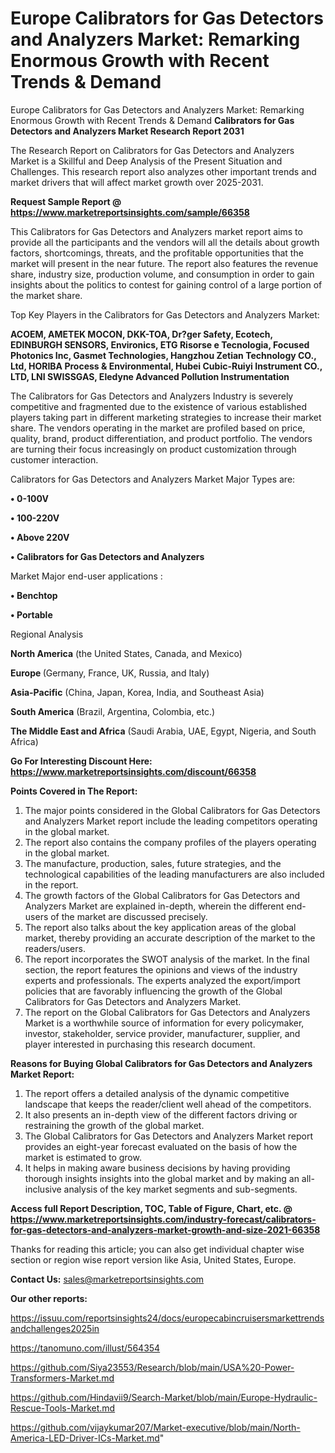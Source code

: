 # Europe Calibrators for Gas Detectors and Analyzers Market: Remarking Enormous Growth with Recent Trends & Demand
 Europe Calibrators for Gas Detectors and Analyzers Market: Remarking Enormous Growth with Recent Trends & Demand
<strong>Calibrators for Gas Detectors and Analyzers Market Research Report 2031</strong>

The Research Report on Calibrators for Gas Detectors and Analyzers Market is a Skillful and Deep Analysis of the Present Situation and Challenges. This research report also analyzes other important trends and market drivers that will affect market growth over 2025-2031.

<strong>Request Sample Report @ <a href=https://www.marketreportsinsights.com/sample/66358>https://www.marketreportsinsights.com/sample/66358</a></strong>

This Calibrators for Gas Detectors and Analyzers market report aims to provide all the participants and the vendors will all the details about growth factors, shortcomings, threats, and the profitable opportunities that the market will present in the near future. The report also features the revenue share, industry size, production volume, and consumption in order to gain insights about the politics to contest for gaining control of a large portion of the market share.

Top Key Players in the Calibrators for Gas Detectors and Analyzers Market:

<strong>ACOEM, AMETEK MOCON, DKK-TOA, Dr?ger Safety, Ecotech, EDINBURGH SENSORS, Environics, ETG Risorse e Tecnologia, Focused Photonics Inc, Gasmet Technologies, Hangzhou Zetian Technology CO., Ltd, HORIBA Process & Environmental, Hubei Cubic-Ruiyi Instrument CO., LTD, LNI SWISSGAS, Eledyne Advanced Pollution Instrumentation</strong>

The Calibrators for Gas Detectors and Analyzers Industry is severely competitive and fragmented due to the existence of various established players taking part in different marketing strategies to increase their market share. The vendors operating in the market are profiled based on price, quality, brand, product differentiation, and product portfolio. The vendors are turning their focus increasingly on product customization through customer interaction.

Calibrators for Gas Detectors and Analyzers Market Major Types are:

<strong>• 0-100V

• 100-220V

• Above 220V

• Calibrators for Gas Detectors and Analyzers</strong>

Market Major end-user applications :

<strong>• Benchtop

• Portable</strong>

Regional Analysis

</u><strong><b>North America</b></strong> (the United States, Canada, and Mexico)

<strong><b>Europe </b></strong>(Germany, France, UK, Russia, and Italy)

<strong><b>Asia-Pacific</b></strong> (China, Japan, Korea, India, and Southeast Asia)

<strong><b>South America</b></strong> (Brazil, Argentina, Colombia, etc.)

<strong><b>The Middle East and Africa</b></strong> (Saudi Arabia, UAE, Egypt, Nigeria, and South Africa)

<strong>Go For Interesting Discount Here: <a href=https://www.marketreportsinsights.com/discount/66358>https://www.marketreportsinsights.com/discount/66358</a></strong>

<strong>Points Covered in The Report:</strong>
<ol>
  <li>The major points considered in the Global Calibrators for Gas Detectors and Analyzers Market report include the leading competitors operating in the global market.</li>
  <li>The report also contains the company profiles of the players operating in the global market.</li>
  <li>The manufacture, production, sales, future strategies, and the technological capabilities of the leading manufacturers are also included in the report.</li>
  <li>The growth factors of the Global Calibrators for Gas Detectors and Analyzers Market are explained in-depth, wherein the different end-users of the market are discussed precisely.</li>
  <li>The report also talks about the key application areas of the global market, thereby providing an accurate description of the market to the readers/users.</li>
  <li>The report incorporates the SWOT analysis of the market. In the final section, the report features the opinions and views of the industry experts and professionals. The experts analyzed the export/import policies that are favorably influencing the growth of the Global Calibrators for Gas Detectors and Analyzers Market.</li>
  <li>The report on the Global Calibrators for Gas Detectors and Analyzers Market is a worthwhile source of information for every policymaker, investor, stakeholder, service provider, manufacturer, supplier, and player interested in purchasing this research document.</li>
</ol>
<strong>Reasons for Buying Global Calibrators for Gas Detectors and Analyzers Market Report:</strong>

<ol>
  <li>The report offers a detailed analysis of the dynamic competitive landscape that keeps the reader/client well ahead of the competitors.</li>
  <li>It also presents an in-depth view of the different factors driving or restraining the growth of the global market.</li>
  <li>The Global Calibrators for Gas Detectors and Analyzers Market report provides an eight-year forecast evaluated on the basis of how the market is estimated to grow.</li>
  <li>It helps in making aware business decisions by having providing thorough insights insights into the global market and by making an all-inclusive analysis of the key market segments and sub-segments.</li>
</ol>
<strong>Access full Report Description, TOC, Table of Figure, Chart, etc. @ <a href=https://www.marketreportsinsights.com/industry-forecast/calibrators-for-gas-detectors-and-analyzers-market-growth-and-size-2021-66358>https://www.marketreportsinsights.com/industry-forecast/calibrators-for-gas-detectors-and-analyzers-market-growth-and-size-2021-66358</a></strong>


Thanks for reading this article; you can also get individual chapter wise section or region wise report version like Asia, United States, Europe.

<strong>Contact Us:</strong>
sales@marketreportsinsights.com

<strong>Our other reports:</strong>

<a href=https://issuu.com/reportsinsights24/docs/europecabincruisersmarkettrendsandchallenges2025in>https://issuu.com/reportsinsights24/docs/europecabincruisersmarkettrendsandchallenges2025in</a>

<a href=https://tanomuno.com/illust/564354>https://tanomuno.com/illust/564354</a>

<a href=https://github.com/Siya23553/Research/blob/main/USA%20-Power-Transformers-Market.md>https://github.com/Siya23553/Research/blob/main/USA%20-Power-Transformers-Market.md</a>

<a href=https://github.com/Hindavii9/Search-Market/blob/main/Europe-Hydraulic-Rescue-Tools-Market.md>https://github.com/Hindavii9/Search-Market/blob/main/Europe-Hydraulic-Rescue-Tools-Market.md</a>

<a href=https://github.com/vijaykumar207/Market-executive/blob/main/North-America-LED-Driver-ICs-Market.md>https://github.com/vijaykumar207/Market-executive/blob/main/North-America-LED-Driver-ICs-Market.md</a>"
